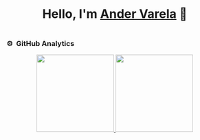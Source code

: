 <div align="center">
<h1 align="center">Hello, I'm <a href="https://www.instagram.com/ander_vare/">Ander Varela</a> 👋</h1>
</div>
<img src="">


### ⚙️ &nbsp;GitHub Analytics

<p align="center">
<a href="https://github.com/AnderVarela">
  <img height="180em" src="https://github-readme-stats-eight-theta.vercel.app/api?username=AnderVarela&show_icons=true&theme=algolia&include_all_commits=true&count_private=true"/>
  <img height="180em" src="https://github-readme-stats-eight-theta.vercel.app/api/top-langs/?username=AnderVarela&layout=compact&langs_count=8&theme=algolia"/>
</a>
</p>

<!--
**AnderVarela/AnderVarela** is a ✨ _special_ ✨ repository because its `README.md` (this file) appears on your GitHub profile.

Here are some ideas to get you started:

- 🔭 I’m currently working on ...
- 🌱 I’m currently learning ...
- 👯 I’m looking to collaborate on ...
- 🤔 I’m looking for help with ...
- 💬 Ask me about ...
- 📫 How to reach me: ...
- 😄 Pronouns: ...
- ⚡ Fun fact: ...
-->
